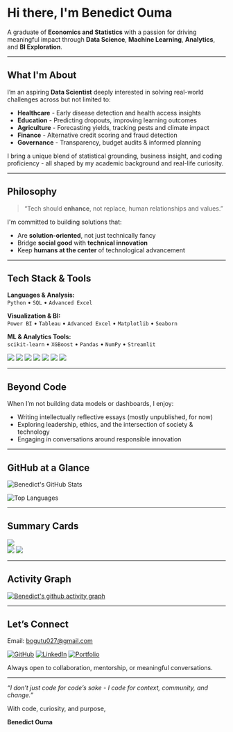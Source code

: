 # Hi there, I'm Benedict Ouma

A graduate of **Economics and Statistics** with a passion for driving meaningful impact through **Data Science**, **Machine Learning**, **Analytics**, and **BI Exploration**.

---

## What I'm About

I’m an aspiring **Data Scientist** deeply interested in solving real-world challenges across but not limited to:

- **Healthcare** - Early disease detection and health access insights  
- **Education** - Predicting dropouts, improving learning outcomes  
- **Agriculture** - Forecasting yields, tracking pests and climate impact  
- **Finance** - Alternative credit scoring and fraud detection  
- **Governance** - Transparency, budget audits & informed planning  

I bring a unique blend of statistical grounding, business insight, and coding proficiency - all shaped by my academic background and real-life curiosity.

---

## Philosophy

> “Tech should **enhance**, not replace, human relationships and values.”

I'm committed to building solutions that:

- Are **solution-oriented**, not just technically fancy  
- Bridge **social good** with **technical innovation**  
- Keep **humans at the center** of technological advancement  

---

## Tech Stack & Tools

**Languages & Analysis:**  
`Python` • `SQL` • `Advanced Excel`

**Visualization & BI:**  
`Power BI` • `Tableau` • `Advanced Excel` • `Matplotlib` • `Seaborn`

**ML & Analytics Tools:**  
`scikit-learn` • `XGBoost` • `Pandas` • `NumPy` • `Streamlit`

<p>
  <img src="https://img.shields.io/badge/-Python-3776AB?style=flat-square&logo=python&logoColor=white" />
  <img src="https://img.shields.io/badge/-SQL-4479A1?style=flat-square&logo=postgresql&logoColor=white" />
  <img src="https://img.shields.io/badge/-Excel-217346?style=flat-square&logo=microsoft-excel&logoColor=white" />
  <img src="https://img.shields.io/badge/-Power%20BI-F2C811?style=flat-square&logo=power-bi&logoColor=black" />
  <img src="https://img.shields.io/badge/-Tableau-E97627?style=flat-square&logo=tableau&logoColor=white" />
  <img src="https://img.shields.io/badge/-GitHub-181717?style=flat-square&logo=github&logoColor=white" />
  <img src="https://img.shields.io/badge/-Streamlit-FF4B4B?style=flat-square&logo=streamlit&logoColor=white" />
</p>

---

## Beyond Code

When I’m not building data models or dashboards, I enjoy:
- Writing intellectually reflective essays (mostly unpublished, for now)
- Exploring leadership, ethics, and the intersection of society & technology  
- Engaging in conversations around responsible innovation

---

## GitHub at a Glance  

![Benedict's GitHub Stats](https://github-profile-summary-cards.vercel.app/api/cards/stats?username=BenedictOuma&theme=radical) 

![Top Languages](https://github-readme-stats.vercel.app/api/top-langs/?username=BenedictOuma&layout=compact&theme=radical)  

---

## Summary Cards  

![](https://github-profile-summary-cards.vercel.app/api/cards/profile-details?username=BenedictOuma&theme=radical)  
![](https://github-profile-summary-cards.vercel.app/api/cards/repos-per-language?username=BenedictOuma&theme=radical)  ![](https://github-profile-summary-cards.vercel.app/api/cards/most-commit-language?username=BenedictOuma&theme=radical)  

---

## Activity Graph  

[![Benedict's github activity graph](https://github-readme-activity-graph.vercel.app/graph?username=BenedictOuma&theme=radical)](https://github.com/ashutosh00710/github-readme-activity-graph)  

---

## Let’s Connect

Email: [bogutu027@gmail.com](mailto:bogutu027@gmail.com)

[![GitHub](https://img.shields.io/badge/-GitHub-black?style=flat-square&logo=github&logoColor=white)](https://github.com/BenedictOuma)
[![LinkedIn](https://img.shields.io/badge/-LinkedIn-blue?style=flat-square&logo=linkedin&logoColor=white)](https://www.linkedin.com/in/benedict-ouma-8baa89367?utm_source=share&utm_campaign=share_via&utm_content=profile&utm_medium=android_app)
[![Portfolio](https://img.shields.io/badge/-My%20Portfolio-darkgreen?style=flat-square&logo=About.me&logoColor=white)](https://benedictouma-portfolio.odoo.com/)

Always open to collaboration, mentorship, or meaningful conversations.

---

_“I don’t just code for code’s sake - I code for context, community, and change.”_

With code, curiosity, and purpose,

**Benedict Ouma**
